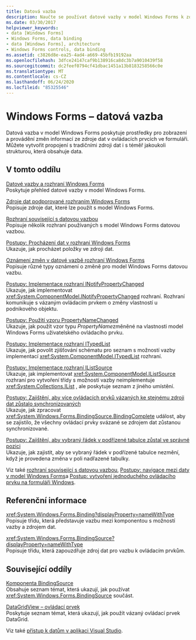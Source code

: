 ```yaml
---
title: Datová vazba
description: Naučte se používat datové vazby v model Windows Forms k zobrazení a provádění změn informací ze zdroje dat v ovládacích prvcích ve formuláři.
ms.date: 03/30/2017
helpviewer_keywords:
- data [Windows Forms]
- Windows Forms, data binding
- data [Windows Forms], architecture
- Windows Forms controls, data binding
ms.assetid: c3826d8e-ea25-4ad4-a669-45bfb19192aa
ms.openlocfilehash: 3dfce24147caf9b138916ca8dc3b7a9010439f58
ms.sourcegitcommit: dc2feef0794cf41dbac1451a13b8183258566c0e
ms.translationtype: MT
ms.contentlocale: cs-CZ
ms.lasthandoff: 06/24/2020
ms.locfileid: "85325546"
---
```

# <a name="windows-forms-data-binding"></a>Windows Forms – datová vazba
Datová vazba v model Windows Forms poskytuje prostředky pro zobrazení a provádění změn informací ze zdroje dat v ovládacích prvcích ve formuláři. Můžete vytvořit propojení s tradičními zdroji dat i s téměř jakoukoli strukturou, která obsahuje data.  
  
## <a name="in-this-section"></a>V tomto oddílu  
 [Datové vazby a rozhraní Windows Forms](data-binding-and-windows-forms.md)  
 Poskytuje přehled datové vazby v model Windows Forms.  
  
 [Zdroje dat podporované rozhraním Windows Forms](data-sources-supported-by-windows-forms.md)  
 Popisuje zdroje dat, které lze použít s model Windows Forms.  
  
 [Rozhraní související s datovou vazbou](interfaces-related-to-data-binding.md)  
 Popisuje několik rozhraní používaných s model Windows Forms datovou vazbou.  
  
 [Postupy: Procházení dat v rozhraní Windows Forms](how-to-navigate-data-in-windows-forms.md)  
 Ukazuje, jak procházet položky ve zdroji dat.  
  
 [Oznámení změn v datové vazbě rozhraní Windows Forms](change-notification-in-windows-forms-data-binding.md)  
 Popisuje různé typy oznámení o změně pro model Windows Forms datovou vazbu.  
  
 [Postupy: Implementace rozhraní INotifyPropertyChanged](how-to-implement-the-inotifypropertychanged-interface.md)  
 Ukazuje, jak implementovat <xref:System.ComponentModel.INotifyPropertyChanged> rozhraní. Rozhraní komunikuje s vázaným ovládacím prvkem o změny vlastností u podnikového objektu.  
  
 [Postupy: Použití vzoru PropertyNameChanged](how-to-apply-the-propertynamechanged-pattern.md)  
 Ukazuje, jak použít vzor typu *PropertyName*změněné na vlastnosti model Windows Forms uživatelského ovládacího prvku.  
  
 [Postupy: Implementace rozhraní ITypedList](how-to-implement-the-itypedlist-interface.md)  
 Ukazuje, jak povolit zjišťování schématu pro seznam s možností vazby implementací <xref:System.ComponentModel.ITypedList> rozhraní.  
  
 [Postupy: Implementace rozhraní IListSource](how-to-implement-the-ilistsource-interface.md)  
 Ukazuje, jak implementovat <xref:System.ComponentModel.IListSource> rozhraní pro vytvoření třídy s možností vazby neimplementuje <xref:System.Collections.IList> , ale poskytuje seznam z jiného umístění.  
  
 [Postupy: Zajištění, aby více ovládacích prvků vázaných ke stejnému zdroji dat zůstalo synchronizovaných](multiple-controls-bound-to-data-source-synchronized.md)  
 Ukazuje, jak zpracovat <xref:System.Windows.Forms.BindingSource.BindingComplete> událost, aby se zajistilo, že všechny ovládací prvky svázané se zdrojem dat zůstanou synchronizované.  
  
 [Postupy: Zajištění, aby vybraný řádek v podřízené tabulce zůstal ve správné pozici](ensure-the-selected-row-in-a-child-table-correct.md)  
 Ukazuje, jak zajistit, aby se vybraný řádek v podřízené tabulce nezmění, když je provedena změna v poli nadřazené tabulky.  
  
 Viz také [rozhraní související s datovou vazbou](interfaces-related-to-data-binding.md), [Postupy: navigace mezi daty v model Windows Forms](how-to-navigate-data-in-windows-forms.md)a [Postup: vytvoření jednoduchého ovládacího prvku na formuláři Windows](how-to-create-a-simple-bound-control-on-a-windows-form.md).  
  
## <a name="reference"></a>Referenční informace  
 <xref:System.Windows.Forms.Binding?displayProperty=nameWithType>  
 Popisuje třídu, která představuje vazbu mezi komponentou s možností vazby a zdrojem dat.  
  
 <xref:System.Windows.Forms.BindingSource?displayProperty=nameWithType>  
 Popisuje třídu, která zapouzdřuje zdroj dat pro vazbu k ovládacím prvkům.  
  
## <a name="related-sections"></a>Související oddíly  
 [Komponenta BindingSource](./controls/bindingsource-component.md)  
 Obsahuje seznam témat, která ukazují, jak používat <xref:System.Windows.Forms.BindingSource> součást.  
  
 [DataGridView – ovládací prvek](./controls/datagridview-control-windows-forms.md)  
 Poskytuje seznam témat, která ukazují, jak použít vázaný ovládací prvek DataGrid.  
  
 Viz také [přístup k datům v aplikaci Visual Studio](/visualstudio/data-tools/accessing-data-in-visual-studio).

